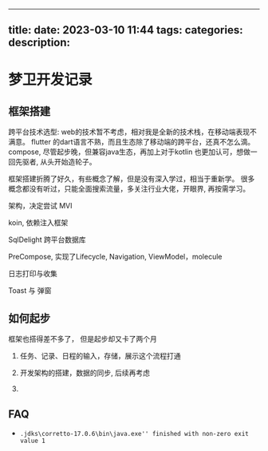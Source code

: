 
---
title: 
date: 2023-03-10 11:44
tags: 
categories: 
description: 
---

# 梦卫开发记录


## 框架搭建

跨平台技术选型: 
web的技术暂不考虑，相对我是全新的技术栈，在移动端表现不满意。
flutter 的dart语言不熟，而且生态除了移动端的跨平台，还真不怎么滴。
compose, 尽管起步晚，但兼容java生态，再加上对于kotlin 也更加认可，想做一回先驱者, 从头开始造轮子。

框架搭建折腾了好久，有些概念了解，但是没有深入学过，相当于重新学。
很多概念都没有听过，只能全面搜索流量，多关注行业大佬，开眼界, 再按需学习。

架构，决定尝试 MVI

koin, 依赖注入框架

SqlDelight 跨平台数据库

PreCompose, 实现了Lifecycle, Navigation, ViewModel，molecule

日志打印与收集

Toast 与 弹窗

## 如何起步

框架也搭得差不多了， 但是起步却又卡了两个月

1. 任务、记录、日程的输入，存储，展示这个流程打通

2. 开发架构的搭建，数据的同步, 后续再考虑

3. 

## FAQ
- `.jdks\corretto-17.0.6\bin\java.exe'' finished with non-zero exit value 1`

